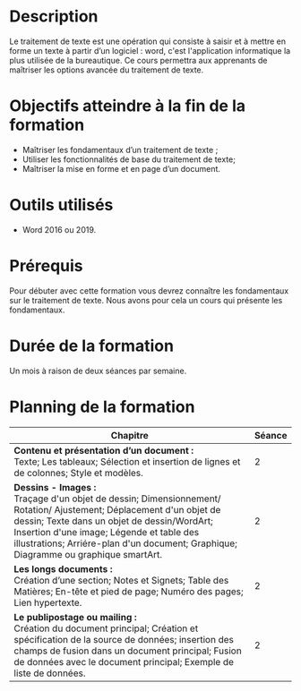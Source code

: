 # Description
Le traitement de texte est une opération qui consiste à saisir et à mettre en forme un texte à  partir d’un logiciel : word, c'est l'application informatique la plus utilisée de la bureautique. Ce cours permettra aux apprenants de maîtriser les options avancée du traitement de texte.

# Objectifs  atteindre à la fin de la formation
- Maîtriser les fondamentaux d’un traitement de texte ;
- Utiliser les fonctionnalités de base du traitement de texte;
- Maîtriser la mise en forme et en page d’un document.

# Outils utilisés
- Word 2016 ou 2019.

# Prérequis
Pour débuter avec cette formation vous devrez connaître les fondamentaux sur le traitement de texte. Nous avons pour cela un cours qui présente les fondamentaux.

# Durée de la formation 
Un mois à raison de deux séances par semaine.

# Planning de la formation
| Chapitre  | Séance |
| ------ | ------ |
| <b>Contenu et présentation d’un document :</b> <br/>  Texte; Les tableaux; Sélection et insertion de lignes et de colonnes; Style et modèles. | 2 |
| <b>Dessins - Images :</b> <br/>  Traçage d'un objet de dessin; Dimensionnement/ Rotation/ Ajustement; Déplacement d'un objet de dessin; Texte dans un objet de dessin/WordArt; Insertion d'une image; Légende et table des illustrations; Arriére-plan d'un document; Graphique; Diagramme ou graphique smartArt. | 2 |
| <b>Les longs documents :</b> <br/>  Création d’une section; Notes et Signets; Table des Matières; En-tête et pied de page; Numéro des pages; Lien hypertexte. | 2 |
| <b>Le publipostage ou mailing :</b> <br/> Création du document principal; Création et spécification de la source de données; insertion des champs de fusion dans un document principal; Fusion de données avec le document principal; Exemple de liste de données. | 2 |